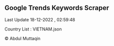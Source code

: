 

## Google Trends Keywords Scraper 
 
Last Update 18-12-2022 , 02:59:48

Country List :
VIETNAM.json



© Abdul Muttaqin 

